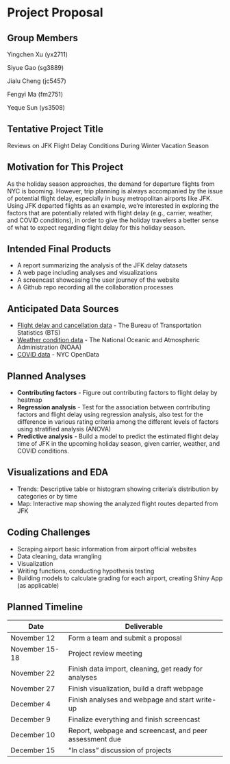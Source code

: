 Project Proposal
================

## Group Members

Yingchen Xu (yx2711)

Siyue Gao (sg3889)

Jialu Cheng (jc5457)

Fengyi Ma (fm2751)

Yeque Sun (ys3508)

## Tentative Project Title

Reviews on JFK Flight Delay Conditions During Winter Vacation Season

## Motivation for This Project

As the holiday season approaches, the demand for departure flights from
NYC is booming. However, trip planning is always accompanied by the
issue of potential flight delay, especially in busy metropolitan
airports like JFK. Using JFK departed flights as an example, we’re
interested in exploring the factors that are potentially related with
flight delay (e.g., carrier, weather, and COVID conditions), in order to
give the holiday travelers a better sense of what to expect regarding
flight delay for this holiday season.

## Intended Final Products

- A report summarizing the analysis of the JFK delay datasets
- A web page including analyses and visualizations
- A screencast showcasing the user journey of the website
- A Github repo recording all the collaboration processes

## Anticipated Data Sources

- [Flight delay and cancellation
  data](https://www.transtats.bts.gov/ONTIME/) - The Bureau of
  Transportation Statistics (BTS)
- [Weather condition
  data](https://www.ncdc.noaa.gov/cdo-web/datatools/lcd) - The National
  Oceanic and Atmospheric Administration (NOAA)
- [COVID
  data](https://data.cityofnewyork.us/Health/COVID-19-Daily-Counts-of-Cases-Hospitalizations-an/rc75-m7u3) -
  NYC OpenData

## Planned Analyses

- **Contributing factors** - Figure out contributing factors to flight
  delay by heatmap
- **Regression analysis** - Test for the association between
  contributing factors and flight delay using regression analysis, also
  test for the difference in various rating criteria among the different
  levels of factors using stratified analysis (ANOVA)
- **Predictive analysis** - Build a model to predict the estimated
  flight delay time of JFK in the upcoming holiday season, given
  carrier, weather, and COVID conditions.

## Visualizations and EDA

- Trends: Descriptive table or histogram showing criteria’s distribution
  by categories or by time
- Map: Interactive map showing the analyzed flight routes departed from
  JFK

## Coding Challenges

- Scraping airport basic information from airport official websites
- Data cleaning, data wrangling
- Visualization
- Writing functions, conducting hypothesis testing
- Building models to calculate grading for each airport, creating Shiny
  App (as applicable)

## Planned Timeline

| Date           | Deliverable                                             |
|----------------|---------------------------------------------------------|
| November 12    | Form a team and submit a proposal                       |
| November 15-18 | Project review meeting                                  |
| November 22    | Finish data import, cleaning, get ready for analyses    |
| November 27    | Finish visualization, build a draft webpage             |
| December 4     | Finish analyses and webpage and start write-up          |
| December 9     | Finalize everything and finish screencast               |
| December 10    | Report, webpage and screencast, and peer assessment due |
| December 15    | “In class” discussion of projects                       |
